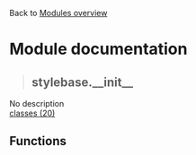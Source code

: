 Back to [Modules overview](https://github.com/pyrustic/stylebase/blob/master/docs/modules/README.md)
  
# Module documentation
>## stylebase.\_\_init\_\_
No description
<br>
[classes (20)](https://github.com/pyrustic/stylebase/blob/master/docs/modules/content/stylebase.\_\_init\_\_/classes.md)


## Functions

